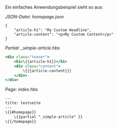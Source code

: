 Ein einfaches Anwendungsbeispiel sieht so aus:

*JSON-Datei: homepage.json*

```
{
	"article-h1": "My Custom Headline",
	"article-content": "<p>My Custom Content</p>"
}
```

*Partial: _simple-article.hbs*

``` hbs
<div class="teaser">
	<h1>\{{article-h1}}</h1>
	<div class="content">
		\{{{article-content}}}
	</div>
</div>
```

*Page: index.hbs*

``` hbs
---
title: testseite
---
\{{#homepage}}
	\{{partial "_simple-article" }}
\{{/homepage}}
```